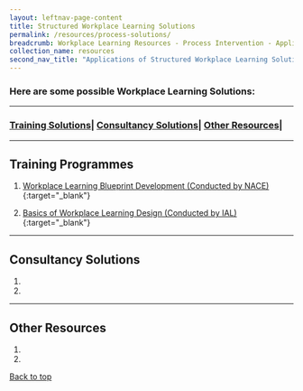 ```yaml
---
layout: leftnav-page-content
title: Structured Workplace Learning Solutions 
permalink: /resources/process-solutions/
breadcrumb: Workplace Learning Resources - Process Intervention - Application
collection_name: resources
second_nav_title: "Applications of Structured Workplace Learning Solutions"
---
```


### **Here are some possible Workplace Learning Solutions:**

-------------------
### [Training Solutions](#training)| [Consultancy Solutions](#consultancy)| [Other Resources](#others)| 
-------------------


<a name="training"></a>

## Training Programmes
1. [Workplace Learning Blueprint Development (Conducted by NACE)](https://www.nyp.edu.sg/lifelong-learning/national-centre-of-excellence-for-workplace-learning-nace/courses-training.html){:target="_blank"}

2. [Basics of Workplace Learning Design (Conducted by IAL)](https://www.ial.edu.sg/learn-at-ial/ial-programmes/other-continuing-and-professional-development/Basics-of-Workplace-Learning-Design.html){:target="_blank"}


-------------------


<a name="consultancy"></a>

## Consultancy Solutions
1.

2.


-------------------

<a name="others"></a>

## Other Resources
1. 

2.


[Back to top](#top)
